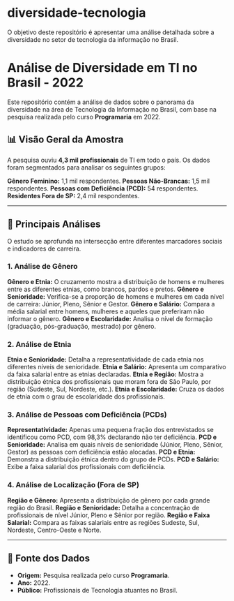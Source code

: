 # diversidade-tecnologia
O objetivo deste repositório é apresentar uma análise detalhada sobre a diversidade no setor de tecnologia da informação no Brasil.

# Análise de Diversidade em TI no Brasil - 2022

Este repositório contém a análise de dados sobre o panorama da diversidade na área de Tecnologia da Informação no Brasil, com base na pesquisa realizada pelo curso **Programaria** em 2022.

## 📊 Visão Geral da Amostra

A pesquisa ouviu **4,3 mil profissionais** de TI em todo o país. Os dados foram segmentados para analisar os seguintes grupos:

**Gênero Feminino:** 1,1 mil respondentes.
**Pessoas Não-Brancas:** 1,5 mil respondentes.
**Pessoas com Deficiência (PCD):** 54 respondentes.
**Residentes Fora de SP:** 2,4 mil respondentes.

---

## 🔬 Principais Análises

O estudo se aprofunda na intersecção entre diferentes marcadores sociais e indicadores de carreira.

### 1. Análise de Gênero

**Gênero e Etnia:** O cruzamento mostra a distribuição de homens e mulheres entre as diferentes etnias, como brancos, pardos e pretos.
**Gênero e Senioridade:** Verifica-se a proporção de homens e mulheres em cada nível de carreira: Júnior, Pleno, Sênior e Gestor.
**Gênero e Salário:** Compara a média salarial entre homens, mulheres e aqueles que preferiram não informar o gênero.
**Gênero e Escolaridade:** Analisa o nível de formação (graduação, pós-graduação, mestrado) por gênero.

### 2. Análise de Etnia

**Etnia e Senioridade:** Detalha a representatividade de cada etnia nos diferentes níveis de senioridade.
**Etnia e Salário:** Apresenta um comparativo da faixa salarial entre as etnias declaradas.
**Etnia e Região:** Mostra a distribuição étnica dos profissionais que moram fora de São Paulo, por região (Sudeste, Sul, Nordeste, etc.).
**Etnia e Escolaridade:** Cruza os dados de etnia com o grau de escolaridade dos profissionais.

### 3. Análise de Pessoas com Deficiência (PCDs)

**Representatividade:** Apenas uma pequena fração dos entrevistados se identificou como PCD, com 98,3% declarando não ter deficiência.
**PCD e Senioridade:** Analisa em quais níveis de senioridade (Júnior, Pleno, Sênior, Gestor) as pessoas com deficiência estão alocadas.
**PCD e Etnia:** Demonstra a distribuição étnica dentro do grupo de PCDs.
**PCD e Salário:** Exibe a faixa salarial dos profissionais com deficiência.

### 4. Análise de Localização (Fora de SP)

**Região e Gênero:** Apresenta a distribuição de gênero por cada grande região do Brasil.
**Região e Senioridade:** Detalha a concentração de profissionais de nível Júnior, Pleno e Sênior por região.
**Região e Faixa Salarial:** Compara as faixas salariais entre as regiões Sudeste, Sul, Nordeste, Centro-Oeste e Norte.

---

## 📄 Fonte dos Dados

- **Origem:** Pesquisa realizada pelo curso **Programaria**.
- **Ano:** 2022.
- **Público:** Profissionais de Tecnologia atuantes no Brasil.
